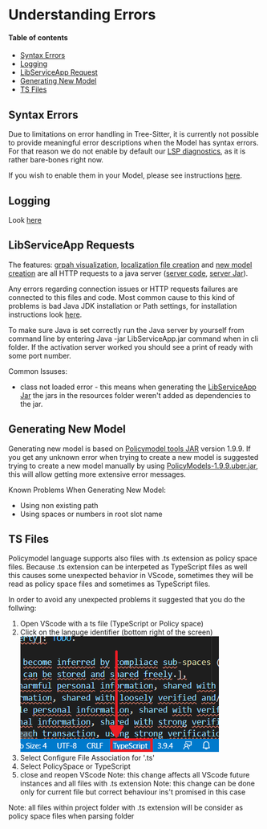 # Understanding Errors <!-- omit in toc -->

#### Table of contents  <!-- omit in toc -->
- [Syntax Errors](#syntax-errors)
- [Logging](#Logging)
- [LibServiceApp Request](#LibServiceApp-Requests)
- [Generating New Model](#Generating-New-Model)
- [TS Files](#TS-Files)

## Syntax Errors
Due to limitations on error handling in Tree-Sitter, it is currently not possible to provide meaningful error descriptions when the Model has syntax errors. For that reason we do not enable by default our [LSP diagnostics](#https://microsoft.github.io/language-server-protocol/specification#diagnostic), as it is rather bare-bones right now.

If you wish to enable them in your Model, please see instructions [here](../README.md#supported-settings).

## Logging
Look [here](./CONTRIBUTING.md/#Server-Logging)

## LibServiceApp Requests
The features: [grpah visualization](./../README.md/#graphviz-visualization), [localization file creation](./../README.md/#localization) and [new model creation](./../README.md/#create-new-model) are all HTTP requests to a java server ([server code](./../LibServiceApp), [server Jar](./../cli/LibServiceApp.jar)).

Any errors regarding connection issues or HTTP requests failures are connected to this files and code. Most common cause to this kind of problems is bad Java JDK installation or Path settings, for installation instructions look [here](./../README.md/#installation).

To make sure Java is set correctly run the Java server by yourself from command line by entering Java -jar LibServiceApp.jar command when in cli folder. If the activation server worked you should see a print of ready with some port number.

Common Issuses:
- class not loaded error - this means when generating the [LibServiceApp Jar](./CONTRIBUTING.md/#LibServiceAPP) the jars in the resources folder weren't added as dependencies to the jar.

## Generating New Model
Generating new model is based on [Policymodel tools JAR](https://github.com/IQSS/DataTaggingLibrary) version 1.9.9.
If you get any unknown error when trying to create a new model is suggested trying to create a new model manually by using [PolicyModels-1.9.9.uber.jar](./../LibServiceApp/resources/PolicyModels-1.9.9.uber.jar), this will allow getting more extensive error messages.

Known Problems When Generating New Model:
- Using non existing path
- Using spaces or numbers in root slot name


## TS Files
Policymodel language supports also files with .ts extension as policy space files. Because .ts extension can be interpeted as TypeScript files as well this causes some unexpected behavior in VScode, sometimes they will be read as policy space files and sometimes as TypeScript files.

In order to avoid any unexpected problems it suggested that you do the follwing:
1. Open VScode with a ts file (TypeScript or Policy space)
2. Click on the languge identifier (bottom right of the screen)
![languge-identifier-image](./images/language_identifier.png)
3. Select Configure File Association for '.ts'
4. Select PolicySpace or TypeScript
5. close and reopen VScode
Note: this change affects all VScode future instances and all files with .ts extension
Note: this change can be done only for current file but correct behaviour ins't promised in this case

Note: all files within project folder with .ts extension will be consider as policy space files when parsing folder